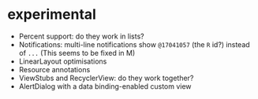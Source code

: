 # experimental

- Percent support: do they work in lists?
- Notifications: multi-line notifications show `@17041057` (the `R` id?) instead of `...` (This seems to be fixed in M)
- LinearLayout optimisations
- Resource annotations
- ViewStubs and RecyclerView: do they work together?
- AlertDialog with a data binding-enabled custom view
